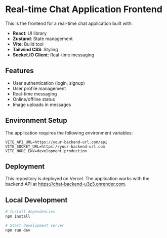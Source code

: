 # Real-time Chat Application Frontend

This is the frontend for a real-time chat application built with:

- **React**: UI library
- **Zustand**: State management
- **Vite**: Build tool
- **Tailwind CSS**: Styling
- **Socket.IO Client**: Real-time messaging

## Features

- User authentication (login, signup)
- User profile management
- Real-time messaging
- Online/offline status
- Image uploads in messages

## Environment Setup

The application requires the following environment variables:

```
VITE_API_URL=https://your-backend-url.com/api
VITE_SOCKET_URL=https://your-backend-url.com
VITE_NODE_ENV=development|production
```

## Deployment

This repository is deployed on Vercel. The application works with the backend API at https://chat-backend-u3z3.onrender.com.

## Local Development

```bash
# Install dependencies
npm install

# Start development server
npm run dev
```
